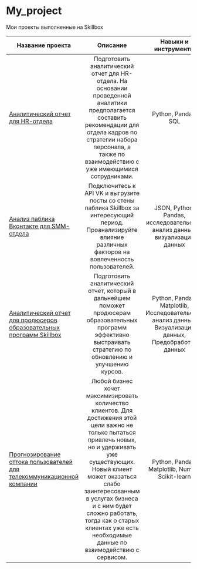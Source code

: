 # My_project
Мои проекты выполненные на Skillbox

| Название проекта  |	Описание|Навыки и инструменты|
|-------------------|:-------:|:------------------:|
|[Аналитический отчет для HR-отдела](https://github.com/Macharaits/My_project/tree/main/Analysis_for_hr)|Подготовить аналитический отчет для HR-отдела. На основании проведенной аналитики предполагается составить рекомендации для отдела кадров по стратегии набора персонала, а также по взаимодействию с уже имеющимися сотрудниками.|Python, Pandas, SQL|
|[Анализ паблика Вконтакте для SMM-отдела](https://github.com/Macharaits/My_project/tree/main/Analysis_for_smm)|Подключитесь к API VK и выгрузите посты со стены паблика Skillbox за интересующий период. Проанализируйте влияние различных факторов на вовлеченность пользователей.| JSON, Python, Pandas, исследовательский анализ данных, визуализация данных|
|[Аналитический отчет для продюсеров образовательных программ Skillbox](https://github.com/Macharaits/My_project/tree/main/Analytic_work_skillbox)|Подготовить аналитический отчет, который в дальнейшем поможет продюсерам образовательных программ эффективно выстраивать стратегию по обновлению и улучшению курсов.|Python, Pandas, Matplotlib, Исследовательский анализ данных, Визуализация данных, Предобработка данных|
|[Прогнозирование оттока пользователей для телекоммуникационной компании](https://github.com/Macharaits/My_project/tree/main/ML_prognose_churn)|Любой бизнес хочет максимизировать количество клиентов. Для достижения этой цели важно не только пытаться привлечь новых, но и удерживать уже существующих. Новый клиент может оказаться слабо заинтересованным в услугах бизнеса и с ним будет сложно работать, тогда как о старых клиентах уже есть необходимые данные по взаимодействию с сервисом.|Python, Pandas, Matplotlib, NumPy, Scikit-learn|
